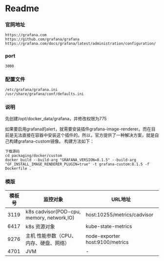 # Readme
### 官网地址
```
https://grafana.com
https://github.com/grafana/grafana
https://grafana.com/docs/grafana/latest/administration/configuration/
```
### port
```
3000
```

### 配置文件
```
/etc/grafana/grafana.ini
/usr/share/grafana/conf/defaults.ini
```
### 说明
先创建/opt/docker_data/grafana，并修改权限为775

如果要启用grafana的alert，就需要安装插件grafana-image-renderer。而在目前是无法直接在容器中安装这个插件的。所以，官方提供了一种解决方案，就是自己构建grafana-custom镜像。
构建方法如下：

```
下载源码
cd packaging/docker/custom
docker build --build-arg "GRAFANA_VERSION=8.1.5" --build-arg "GF_INSTALL_IMAGE_RENDERER_PLUGIN=true" -t grafana-custom:8.1.5 -f Dockerfile .
```
### 模版

模板号 |  监控对象              | URL地址
----- | -------------- | --- 
3119 | k8s cadvisor(POD-cpu, memory, network,IO)  | host:10255/metrics/cadvisor
6417 | k8s 资源对象      | kube-state-metrics
9276 | 主机 性能参数（CPU、内存、硬盘、网络） | node-exporter host:9100/metrics
4701 | JVM           | -

